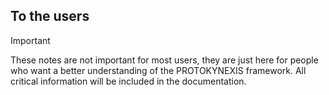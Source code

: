 ## To the users  
> [!IMPORTANT]
> These notes are not important for most users, they are just here for people who want a better understanding of the PROTOKYNEXIS framework. All critical information will be included in the documentation.
